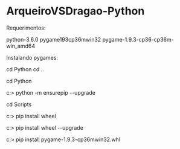 # ArqueiroVSDragao-Python

Requerimentos:

python-3.6.0
pygame193cp36mwin32
pygame-1.9.3-cp36-cp36m-win_amd64

Instalando pygames:

cd Python
cd ..

cd Python

c:\> python -m ensurepip --upgrade

cd Scripts

c:\> pip install wheel

c:\> pip install wheel --upgrade

c:\> pip install pygame-1.9.3-cp36mwin32.whl
